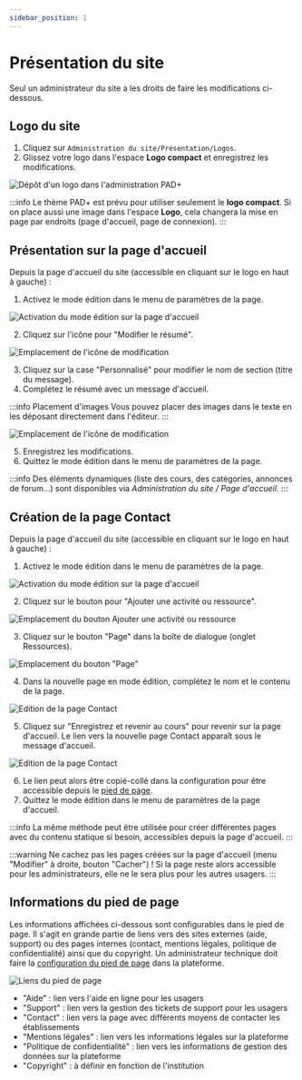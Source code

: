 ```yaml
---
sidebar_position: 1
---
```

# Présentation du site

Seul un administrateur du site a les droits de faire les modifications ci-dessous.

## Logo du site

1. Cliquez sur `Administration du site/Présentation/Logos`.
2. Glissez votre logo dans l'espace **Logo compact** et enregistrez les modifications.

![Dépôt d'un logo dans l'administration PAD+](/img/marqueblanche/logo-epnak.png)

:::info
Le thème PAD+ est prévu pour utiliser seulement le **logo compact**. Si on place aussi une image dans l'espace **Logo**, cela changera la mise en page par endroits (page d'accueil, page de connexion).
:::

## Présentation sur la page d'accueil

Depuis la page d'accueil du site (accessible en cliquant sur le logo en haut à gauche) :

1. Activez le mode édition dans le menu de paramètres de la page.

![Activation du mode édition sur la page d'accueil](/img/marqueblanche/home-editmode.png)

2. Cliquez sur l'icône pour "Modifier le résumé".

![Emplacement de l'icône de modification](/img/marqueblanche/home-editcontent.png)

3. Cliquez sur la case "Personnalisé" pour modifier le nom de section (titre du message).
4. Complétez le résumé avec un message d'accueil.

:::info Placement d'images
Vous pouvez placer des images dans le texte en les déposant directement dans l'éditeur.
:::

![Emplacement de l'icône de modification](/img/marqueblanche/home-content.png)

5. Enregistrez les modifications.
6. Quittez le mode édition dans le menu de paramètres de la page.

:::info
Des éléments dynamiques (liste des cours, des catégories, annonces de forum...) sont disponibles via *Administration du site / Page d'accueil*.
:::

## Création de la page Contact

Depuis la page d'accueil du site (accessible en cliquant sur le logo en haut à gauche) :

1. Activez le mode édition dans le menu de paramètres de la page.

![Activation du mode édition sur la page d'accueil](/img/marqueblanche/home-editmode.png)

2. Cliquez sur le bouton pour "Ajouter une activité ou ressource".

![Emplacement du bouton Ajouter une activité ou ressource](/img/marqueblanche/home-addcontent.png)

3. Cliquez sur le bouton "Page" dans la boîte de dialogue (onglet Ressources).

![Emplacement du bouton "Page"](/img/marqueblanche/home-addpage.png)

4. Dans la nouvelle page en mode édition, complétez le nom et le contenu de la page.

![Edition de la page Contact](/img/marqueblanche/home-editcontactpage.png)

5. Cliquez sur "Enregistrez et revenir au cours" pour revenir sur la page d'accueil. Le lien vers la nouvelle page Contact apparaît sous le message d'accueil.

![Edition de la page Contact](/img/marqueblanche/home-linkcontactpage.png)

6. Le lien peut alors être copié-collé dans la configuration pour être accessible depuis le [pied de page](#informations-du-pied-de-page).
7. Quittez le mode édition dans le menu de paramètres de la page d'accueil.

:::info
La même méthode peut être utilisée pour créer différentes pages avec du contenu statique si besoin, accessibles depuis la page d'accueil.
:::

:::warning
Ne cachez pas les pages créées sur la page d'accueil (menu "Modifier" à droite, bouton "Cacher") ! Si la page reste alors accessible pour les administrateurs, elle ne le sera plus pour les autres usagers.
:::

## Informations du pied de page

Les informations affichées ci-dessous sont configurables dans le pied de page. Il s'agit en grande partie de liens vers des sites externes (aide, support) ou des pages internes (contact, mentions légales, politique de confidentialité) ainsi que du copyright. Un administrateur technique doit faire la [configuration du pied de page](/installation/configuration#configuration-du-pied-de-page) dans la plateforme.

![Liens du pied de page](/img/marqueblanche/footer.png)

- "Aide" : lien vers l'aide en ligne pour les usagers
- "Support" : lien vers la gestion des tickets de support pour les usagers
- "Contact" : lien vers la page avec différents moyens de contacter les établissements
- "Mentions légales" : lien vers les informations légales sur la plateforme
- "Politique de confidentialité" : lien vers les informations de gestion des données sur la plateforme
- "Copyright" : à définir en fonction de l'institution
